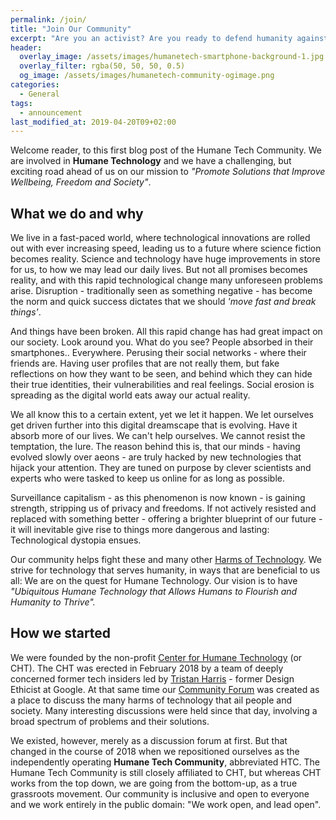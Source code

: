 ```yaml
---
permalink: /join/
title: "Join Our Community"
excerpt: "Are you an activist? Are you ready to defend humanity against the onslaught of tech disruptions? Do you want to improve technology best-practices? Then you should join our community and become a member!"
header:
  overlay_image: /assets/images/humanetech-smartphone-background-1.jpg
  overlay_filter: rgba(50, 50, 50, 0.5)
  og_image: /assets/images/humanetech-community-ogimage.png
categories: 
  - General
tags:
  - announcement
last_modified_at: 2019-04-20T09+02:00
---
```


Welcome reader, to this first blog post of the Humane Tech Community. We are involved in **Humane Technology** and we have a challenging, but exciting road ahead of us on our mission to _"Promote Solutions that Improve Wellbeing, Freedom and Society"_.

## What we do and why

We live in a fast-paced world, where technological innovations are rolled out with ever increasing speed, leading us to a future where science fiction becomes reality. Science and technology have huge improvements in store for us, to how we may lead our daily lives. But not all promises becomes reality, and with this rapid technological change many unforeseen problems arise. Disruption - traditionally seen as something negative - has become the norm and quick success dictates that we should _'move fast and break things'_.

And things have been broken. All this rapid change has had great impact on our society. Look around you. What do you see? People absorbed in their smartphones.. Everywhere. Perusing their social networks - where their friends are. Having user profiles that are not really them, but fake reflections on how they want to be seen, and behind which they can hide their true identities, their vulnerabilities and real feelings. Social erosion is spreading as the digital world eats away our actual reality.

We all know this to a certain extent, yet we let it happen. We let ourselves get driven further into this digital dreamscape that is evolving. Have it absorb more of our lives. We can't help ourselves. We cannot resist the temptation, the lure. The reason behind this is, that our minds - having evolved slowly over aeons - are truly hacked by new technologies that hijack your attention. They are tuned on purpose by clever scientists and experts who were tasked to keep us online for as long as possible.

Surveillance capitalism - as this phenomenon is now known - is gaining strength, stripping us of privacy and freedoms. If not actively resisted and replaced with something better - offering a brighter blueprint of our future - it will inevitable give rise to things more dangerous and lasting: Technological dystopia ensues.

Our community helps fight these and many other [Harms of Technology](/focus/harms-of-technology). We strive for technology that serves humanity, in ways that are beneficial to us all: We are on the quest for Humane Technology. Our vision is to have _"Ubiquitous Humane Technology that Allows Humans to Flourish and Humanity to Thrive"._

## How we started

We were founded by the non-profit [Center for Humane Technology](https://humanetech.com) (or CHT). The CHT was erected in February 2018 by a team of deeply concerned former tech insiders led by [Tristan Harris](http://www.tristanharris.com/) - former Design Ethicist at Google. At that same time our [Community Forum](https://community.humanetech.com) was created as a place to discuss the many harms of technology that ail people and society. Many interesting discussions were held since that day, involving a broad spectrum of problems and their solutions.

We existed, however, merely as a discussion forum at first. But that changed in the course of 2018 when we repositioned ourselves as the independently operating **Humane Tech Community**, abbreviated HTC. The Humane Tech Community is still closely affiliated to CHT, but whereas CHT works from the top down, we are going from the bottom-up, as a true grassroots movement. Our community is inclusive and open to everyone and we work entirely in the public domain: "We work open, and lead open".